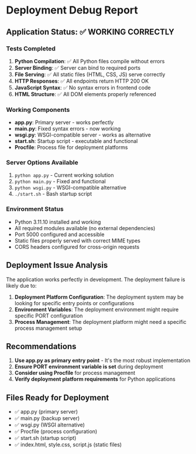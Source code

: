 # Deployment Debug Report

## Application Status: ✅ WORKING CORRECTLY

### Tests Completed
1. **Python Compilation**: ✅ All Python files compile without errors
2. **Server Binding**: ✅ Server can bind to required ports
3. **File Serving**: ✅ All static files (HTML, CSS, JS) serve correctly
4. **HTTP Responses**: ✅ All endpoints return HTTP 200 OK
5. **JavaScript Syntax**: ✅ No syntax errors in frontend code
6. **HTML Structure**: ✅ All DOM elements properly referenced

### Working Components
- **app.py**: Primary server - works perfectly
- **main.py**: Fixed syntax errors - now working
- **wsgi.py**: WSGI-compatible server - works as alternative
- **start.sh**: Startup script - executable and functional
- **Procfile**: Process file for deployment platforms

### Server Options Available
1. `python app.py` - Current working solution
2. `python main.py` - Fixed and functional
3. `python wsgi.py` - WSGI-compatible alternative
4. `./start.sh` - Bash startup script

### Environment Status
- Python 3.11.10 installed and working
- All required modules available (no external dependencies)
- Port 5000 configured and accessible
- Static files properly served with correct MIME types
- CORS headers configured for cross-origin requests

## Deployment Issue Analysis

The application works perfectly in development. The deployment failure is likely due to:

1. **Deployment Platform Configuration**: The deployment system may be looking for specific entry points or configurations
2. **Environment Variables**: The deployment environment might require specific PORT configuration
3. **Process Management**: The deployment platform might need a specific process management setup

## Recommendations

1. **Use app.py as primary entry point** - It's the most robust implementation
2. **Ensure PORT environment variable is set** during deployment
3. **Consider using Procfile** for process management
4. **Verify deployment platform requirements** for Python applications

## Files Ready for Deployment
- ✅ app.py (primary server)
- ✅ main.py (backup server)
- ✅ wsgi.py (WSGI alternative)
- ✅ Procfile (process configuration)
- ✅ start.sh (startup script)
- ✅ index.html, style.css, script.js (static files)